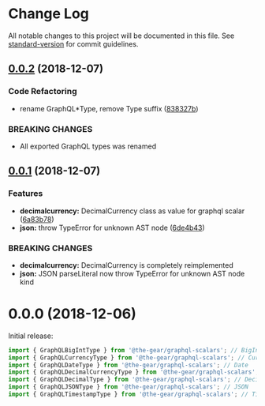 # Change Log

All notable changes to this project will be documented in this file. See [standard-version](https://github.com/conventional-changelog/standard-version) for commit guidelines.

<a name="0.0.2"></a>

## [0.0.2](https://github.com/the-gear/graphql-scalars/compare/v0.0.1...v0.0.2) (2018-12-07)

### Code Refactoring

- rename GraphQL\*Type, remove Type suffix ([838327b](https://github.com/the-gear/graphql-scalars/commit/838327b))

### BREAKING CHANGES

- All exported GraphQL types was renamed

<a name="0.0.1"></a>

## [0.0.1](https://github.com/the-gear/graphql-scalars/compare/v0.0.0...v0.0.1) (2018-12-07)

### Features

- **decimalcurrency:** DecimalCurrency class as value for graphql scalar ([6a83b78](https://github.com/the-gear/graphql-scalars/commit/6a83b78))
- **json:** throw TypeError for unknown AST node ([6de4b43](https://github.com/the-gear/graphql-scalars/commit/6de4b43))

### BREAKING CHANGES

- **decimalcurrency:** DecimalCurrency is completely reimplemented
- **json:** JSON parseLiteral now throw TypeError for unknown AST node kind

<a name="0.0.0"></a>

# 0.0.0 (2018-12-06)

Initial release:

```js
import { GraphQLBigIntType } from '@the-gear/graphql-scalars'; // BigInt
import { GraphQLCurrencyType } from '@the-gear/graphql-scalars'; // Currency
import { GraphQLDateType } from '@the-gear/graphql-scalars'; // Date
import { GraphQLDecimalCurrencyType } from '@the-gear/graphql-scalars'; // DecimalCurrency
import { GraphQLDecimalType } from '@the-gear/graphql-scalars'; // Decimal
import { GraphQLJSONType } from '@the-gear/graphql-scalars'; // JSON
import { GraphQLTimestampType } from '@the-gear/graphql-scalars'; // Timestamp
```
